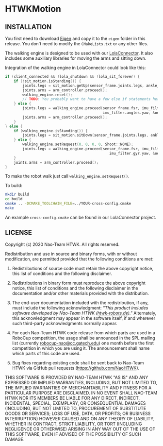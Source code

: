 # HTWKMotion

## INSTALLATION

You first need to download [Eigen](http://eigen.tuxfamily.org) and copy it to the `eigen` folder in this release.
You don't need to modify the `CMakeLists.txt` or any other files.

The walking engine is designed to be used with our [LolaConnector](https://github.com/NaoHTWK/LolaConnector).
It also includes some auxiliary libraries for moving the arms and sitting down.

Integration of the walking engine in LolaConnector could look like this:
```c++
if (client_connected && !lola_shutdown && !lola_sit_forever) {
    if (!sit_motion.isStanding()) {
        joints.legs = sit_motion.getUp(sensor_frame.joints.legs, ankle_balancer, &arm_controller);
        joints.arms = arm_controller.proceed();
        walking_engine.reset();
        // TODO: You probably want to have a few else if statements here for things that should override the walking, e.g. getting up.
    } else {
        joints.legs = walking_engine.proceed(sensor_frame.fsr, imu_filter.angles.pitch, imu_filter.angles.roll, ankle_balancer,
                                             imu_filter.angles.yaw, &odo, &arm_controller);
        joints.arms = arm_controller.proceed();
    }
} else {
    if (walking_engine.isStanding()) {
        joints.legs = sit_motion.sitDown(sensor_frame.joints.legs, ankle_balancer, &arm_controller);
    } else {
        walking_engine.setRequest(0, 0, 0, 0, Shoot::NONE);
        joints.legs = walking_engine.proceed(sensor_frame.fsr, imu_filter.angles.pitch, imu_filter.angles.roll, ankle_balancer,
                                                imu_filter.gyr.yaw, &odo, &arm_controller);
    }
    joints.arms = arm_controller.proceed();
}
```

To make the robot walk just call `walking_engine.setRequest()`.

To build:
```bash
mkdir build
cd build
cmake .. -DCMAKE_TOOLCHAIN_FILE=../YOUR-cross-config.cmake
make
```

An example `cross-config.cmake` can be found in our LolaConnector project.

## LICENSE 

Copyright (c) 2020 Nao-Team HTWK.  All rights reserved.

Redistribution and use in source and binary forms, with or without 
modification, are permitted provided that the following conditions 
are met:

1. Redistributions of source code must retain the above copyright
   notice, this list of conditions and the following disclaimer.

2. Redistributions in binary form must reproduce the above 
   copyright notice, this list of conditions and the following 
   disclaimer in the documentation and/or other materials provided 
   with the distribution.

3. The end-user documentation included with the redistribution, if 
   any, must include the following acknowledgment:
   _"This product includes software developed by Nao-Team HTWK
   ([htwk-robots.de](http://www.htwk-robots.de))."_
   Alternately, this acknowledgment may appear in the software 
   itself, if and wherever such third-party acknowledgments 
   normally appear.

4. For each Nao-Team HTWK code release from which parts are used in
   a RoboCup competition, the usage shall be announced in the SPL 
   mailing list (currently robocup-nao@cc.gatech.edu) one month 
   before the first competition in which you are using it. The
   announcement shall name which parts of this code are used.

5. Bug fixes regarding existing code shall be sent back to
   Nao-Team HTWK via GitHub pull requests
   (https://github.com/NaoHTWK).

THIS SOFTWARE IS PROVIDED BY NAO-TEAM HTWK "AS IS" AND ANY
EXPRESSED OR IMPLIED WARRANTIES, INCLUDING, BUT NOT LIMITED TO, 
THE IMPLIED WARRANTIES OF MERCHANTABILITY AND FITNESS FOR A 
PARTICULAR PURPOSE ARE DISCLAIMED. IN NO EVENT SHALL 
NAO-TEAM HTWK NOR ITS MEMBERS BE LIABLE FOR ANY DIRECT, INDIRECT, 
INCIDENTAL, SPECIAL, EXEMPLARY, OR CONSEQUENTIAL DAMAGES 
(INCLUDING, BUT NOT LIMITED TO, PROCUREMENT OF SUBSTITUTE GOODS 
OR SERVICES; LOSS OF USE, DATA, OR PROFITS; OR BUSINESS 
INTERRUPTION) HOWEVER CAUSED AND ON ANY THEORY OF LIABILITY, 
WHETHER IN CONTRACT, STRICT LIABILITY, OR TORT (INCLUDING 
NEGLIGENCE OR OTHERWISE) ARISING IN ANY WAY OUT OF THE USE OF 
THIS SOFTWARE, EVEN IF ADVISED OF THE POSSIBILITY OF SUCH DAMAGE.


